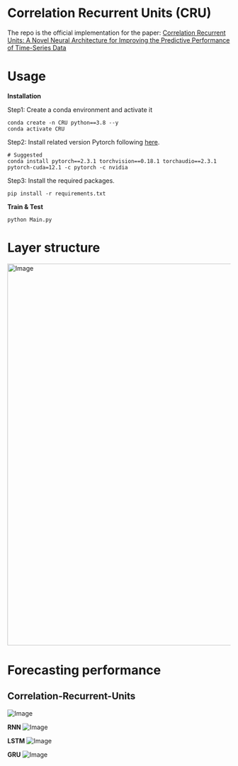 # Correlation Recurrent Units (CRU)
The repo is the official implementation for the paper: [Correlation Recurrent Units: A Novel Neural Architecture for Improving the Predictive Performance of Time-Series Data](https://ieeexplore.ieee.org/document/10264112)

# Usage
**Installation**

Step1: Create a conda environment and activate it
```
conda create -n CRU python==3.8 --y
conda activate CRU
```
Step2: Install related version Pytorch following [here](https://pytorch.org/get-started/previous-versions/).
```
# Suggested
conda install pytorch==2.3.1 torchvision==0.18.1 torchaudio==2.3.1 pytorch-cuda=12.1 -c pytorch -c nvidia
```
Step3: Install the required packages.
```
pip install -r requirements.txt
```

**Train & Test**
```
python Main.py
```

# Layer structure

<img width="1570" height="862" alt="Image" src="https://github.com/user-attachments/assets/9319b963-4339-4b16-a1eb-70152ddb691a" />

# Forecasting performance

## Correlation-Recurrent-Units
![Image](https://github.com/user-attachments/assets/f2e2eddf-9c7b-43e0-beeb-f9f2d4b3e0e2)

**RNN**
![Image](https://github.com/user-attachments/assets/9375c5d7-aefb-4024-ba36-4a221c2710d3)

**LSTM**
![Image](https://github.com/user-attachments/assets/c881b984-1e6e-4067-aee4-74ae1bbd2274)

**GRU**
![Image](https://github.com/user-attachments/assets/87ddd023-2391-4835-8ea2-0c114be980a9)
